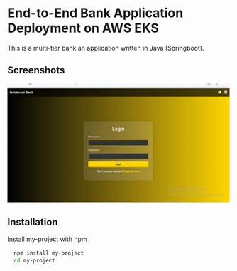 # End-to-End Bank Application Deployment on AWS EKS

This is a multi-tier bank an application written in Java (Springboot).

## Screenshots

![App Screenshot](https://github.com/2604manishyadav/Bankapp/blob/86627cd7887c50fd3be7550a35dc65625a5bde15/springboot.PNG)

## Installation

Install my-project with npm

```bash
  npm install my-project
  cd my-project
```
